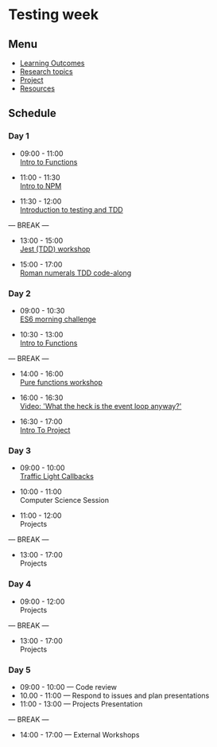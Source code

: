 # Testing week

## Menu

- [Learning Outcomes](./learning-outcomes.md)
- [Research topics](./research-afternoon.md)
- [Project](./project.md)
- [Resources](./resources.md)

## Schedule

### Day 1

- 09:00 - 11:00 <br>
  [Intro to Functions](./intro-to-functions-slides.md)

- 11:00 - 11:30 <br>
  [Intro to NPM](https://github.com/GSG-CA/npm-introduction)

- 11:30 - 12:00 <br>
  [Introduction to testing and TDD](https://github.com/GSG-CA/testing-tdd-intro)

— BREAK —

- 13:00 - 15:00 <br>
  [Jest (TDD) workshop](https://github.com/GSG-CA/fizzbuzz)


- 15:00 - 17:00 <br>
  [Roman numerals TDD code-along](https://github.com/GSG-CA/Roman-Numerals)
### Day 2

- 09:00 - 10:30 <br>
  [ES6 morning challenge](./es-6-morning-challenge.md)

- 10:30 - 13:00 <br>
  [Intro to Functions](./intro-to-functions-slides.md)

— BREAK —

- 14:00 - 16:00 <br>
  [Pure functions workshop](https://github.com/GSG-CA/pure-functions-easy-testing-ws)


- 16:00 - 16:30 <br>
  [Video: 'What the heck is the event loop anyway?'](https://www.youtube.com/watch?v=8aGhZQkoFbQ)

- 16:30 - 17:00 <br>
  [Intro To Project](./project.md)

### Day 3

- 09:00 - 10:00 <br>
  [Traffic Light Callbacks](https://github.com/GSG-CA/morning-challenge-traffic-lights)

- 10:00 - 11:00 <br>
  Computer Science Session

- 11:00 - 12:00 <br>
  Projects

— BREAK —

- 13:00 - 17:00<br>
  Projects

### Day 4
  
- 09:00 - 12:00 <br>
  Projects

— BREAK —

- 13:00 - 17:00 <br>
  Projects

### Day 5

- 09:00 - 10:00 — Code review
- 10.00 - 11:00 — Respond to issues and plan presentations
- 11:00 - 13:00 — Projects Presentation

— BREAK —

- 14:00 - 17:00 — External Workshops
